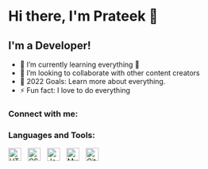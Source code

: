 # Hi there, I'm Prateek 👋 

## I'm a  Developer!

- 🌱 I’m currently learning everything 🤣
- 👯 I’m looking to collaborate with other content creators
- 🥅 2022 Goals: Learn more about everything.
- ⚡ Fun fact: I love to do everything

### Connect with me:

### Languages and Tools:

<img align="left" alt="HTML5" width="26px" src="https://cdn.jsdelivr.net/gh/devicons/devicon/icons/html5/html5-original.svg" style="padding-right:10px;" />
<img align="left" alt="CSS3" width="26px" src="https://cdn.jsdelivr.net/gh/devicons/devicon/icons/css3/css3-original.svg" style="padding-right:10px;" />
<img align="left" alt="JavaScript" width="26px" src="https://cdn.jsdelivr.net/gh/devicons/devicon/icons/javascript/javascript-original.svg" style="padding-right:10px;"/>
<img align="left" alt="MySQL" width="26px" src="https://cdn.jsdelivr.net/gh/devicons/devicon/icons/mysql/mysql-original.svg" style="padding-right:10px;" />
<img align="left" alt="Git" width="26px" src="https://cdn.jsdelivr.net/gh/devicons/devicon/icons/git/git-original.svg" style="padding-right:10px;" />

<br />
<br />

[website]: https://codeSTACKr.com
[twitter]: https://twitter.com/prateekb01
[linkedin]: https://www.linkedin.com/in/prateek-bavaskar-1870251aa/
